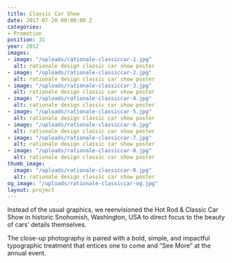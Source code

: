 ```yaml
---
title: Classic Car Show
date: 2017-07-20 00:00:00 Z
categories:
- Promotion
position: 31
year: 2012
images:
- image: "/uploads/rationale-classiccar-1.jpg"
  alt: rationale design classic car show poster
- image: "/uploads/rationale-classiccar-2.jpg"
  alt: rationale design classic car show poster
- image: "/uploads/rationale-classiccar-3.jpg"
  alt: rationale design classic car show poster
- image: "/uploads/rationale-classiccar-4.jpg"
  alt: rationale design classic car show poster
- image: "/uploads/rationale-classiccar-5.jpg"
  alt: rationale design classic car show poster
- image: "/uploads/rationale-classiccar-6.jpg"
  alt: rationale design classic car show poster
- image: "/uploads/rationale-classiccar-7.jpg"
  alt: rationale design classic car show poster
- image: "/uploads/rationale-classiccar-8.jpg"
  alt: rationale design classic car show poster
thumb_image:
  image: "/uploads/rationale-classiccar-0.jpg"
  alt: rationale design classic car show poster
og_image: "/uploads/rationale-classiccar-og.jpg"
layout: project
---
```


Instead of the usual graphics, we reenvisioned the Hot Rod & Classic Car Show in historic Snohomish, Washington, USA to direct focus to the beauty of cars’ details themselves.

The close-up photography is paired with a bold, simple, and impactful typographic treatment that entices one to come and “See More” at the annual event.